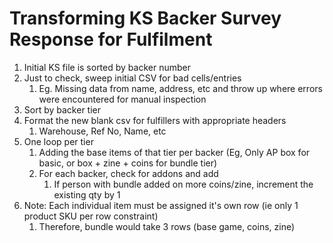 # Transforming KS Backer Survey Response for Fulfilment

1.  Initial KS file is sorted by backer number
2.  Just to check, sweep initial CSV for bad cells/entries
    1.  Eg. Missing data from name, address, etc and throw up where errors were encountered for manual inspection
3.  Sort by backer tier
4.  Format the new blank csv for fulfillers with appropriate headers
    1.  Warehouse, Ref No, Name, etc
5.  One loop per tier
    1.  Adding the base items of that tier per backer (Eg, Only AP box for basic, or box + zine + coins for bundle tier)
    2.  For each backer, check for addons and add
        1.  If person with bundle added on more coins/zine, increment the existing qty by 1
6.  Note: Each individual item must be assigned it's own row (ie only 1 product SKU per row constraint)
    1.  Therefore, bundle would take 3 rows (base game, coins, zine)
